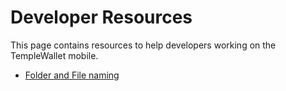 # Developer Resources

This page contains resources to help developers working on the TempleWallet mobile.

- [Folder and File naming](folder-and-file-naming.md)
